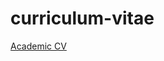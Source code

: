 # curriculum-vitae
[Academic CV](https://nazmush-shamael.github.io/curriculum-vitae/Academic_CV.pdf)
